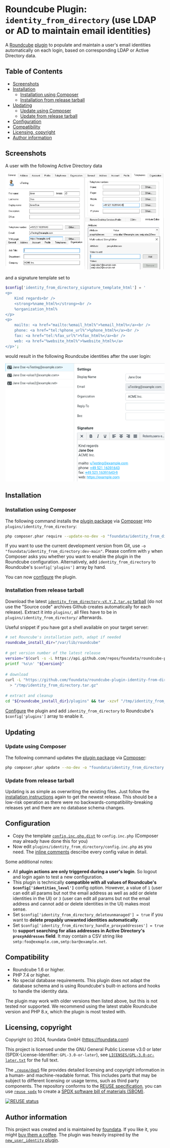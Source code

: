 # Roundcube Plugin: `identity_from_directory` (use LDAP or AD to maintain email identities)

A [Roundcube](https://roundcube.net/) [plugin](https://plugins.roundcube.net/) to populate and maintain a user's email identities automatically on each login, based on corresponding LDAP or Active Directory data.


## Table of Contents

* [Screenshots](#screenshots)
* [Installation](#installation)
  * [Installation using Composer](#installation-using-composer)
  * [Installation from release tarball](#installation-from-release-tarball)
* [Updating](#updating)
  * [Update using Composer](#update-using-composer)
  * [Update from release tarball](#update-from-release-tarball)
* [Configuration](#configuration)
* [Compatibility](#compatibility)
* [Licensing, copyright](#licensing-copyright)
* [Author information](#author-information)


## Screenshots

A user with the following Active Directory data

![Image of Active Directory user properties displayed in a domain controllers GUI](./doc/images/active-directory-user-settings-01.png)

and a signature template set to

```php
$config['identity_from_directory_signature_template_html'] = '
<p>
    Kind regards<br />
    <strong>%name_html%</strong><br />
    %organization_html%
</p>
<p>
    mailto: <a href="mailto:%email_html%">%email_html%</a><br />
    phone: <a href="tel:%phone_url%">%phone_html%</a><br />
    fax: <a href="tel:%fax_url%">%fax_html%</a><br />
    web: <a href="%website_html%">%website_html%</a>
</p>';
```

would result in the following Roundcube identities after the user login:

![Image of resulting Roundcube user identities displayed in the web UI of the elastic skin](./doc/images/roundcube-user-identities-01.png)


## Installation

### Installation using Composer

The following command installs the [plugin package](https://packagist.org/packages/foundata/identity_from_directory) via [Composer](https://getcomposer.org/download/) into `plugins/identity_from_directory`:

```bash
php composer.phar require --update-no-dev -o "foundata/identity_from_directory:*"
```

If you want to use the current development version from Git, use `-o "foundata/identity_from_directory:dev-main"`. Please confirm with `y` when Composer asks you whether you want to enable the plugin in the Roundcube configuration. Alternatively, add `identity_from_directory` to Roundcube's `$config['plugins']` array by hand.

You can now [configure](#configuration) the plugin.


### Installation from release tarball

Download the latest [`identity_from_directory-vX.Y.Z.tar.gz` tarball](https://github.com/foundata/roundcube-plugin-identity-from-directory/releases) (do not use the "Source code" archives Github creates automatically for each release). Extract it into `plugins/`, all files have to be in `plugins/identity_from_directory/` afterwards.

Useful snippet if you have got a shell available on your target server:

```bash
# set Rouncube's installation path, adapt if needed
roundcube_install_dir="/var/lib/roundcube"

# get version number of the latest release
version="$(curl -s -L https://api.github.com/repos/foundata/roundcube-plugin-identity-from-directory/releases/latest | jq -r '.tag_name' | sed -e 's/^v//g')"
printf '%s\n' "${version}"

# download
curl -L "https://github.com/foundata/roundcube-plugin-identity-from-directory/releases/download/v${version}/identity_from_directory-v${version}.tar.gz" \
  > "/tmp/identity_from_directory.tar.gz"

# extract and cleanup
cd "${roundcube_install_dir}/plugins" && tar -xzvf "/tmp/identity_from_directory.tar.gz" && rm "/tmp/identity_from_directory.tar.gz"
```

[Configure](#configuration) the plugin and add `identity_from_directory` to Roundcube's `$config['plugins']` array to enable it.


## Updating

### Update using Composer

The following command updates the [plugin package](https://packagist.org/packages/foundata/identity_from_directory) via [Composer](https://getcomposer.org/download/):

```bash
php composer.phar update --no-dev -o "foundata/identity_from_directory:*"`
```

### Update from release tarball

Updating is as simple as overwriting the existing files. Just follow the [installation instructions](#installation) again to get the newest release. This should be a low-risk operation as there were no backwards-compatibility-breaking releases yet and there are no database schema changes.


## Configuration

- Copy the template [`config.inc.php.dist`](./config.inc.php.dist) to `config.inc.php` (Composer may already have done this for you)
- Now edit `plugins/identity_from_directory/config.inc.php` as you need. The [inline comments](./config.inc.php.dist) describe every config value in detail.

Some additional notes:

* All **plugin actions are only triggered during a user's login**. So logout and login again to test a new configuration.
* This plugin is technically **compatible with all values of Roundcube's `$config['identities_level']`** config option. However, a value of `1` (user can edit all params but not the email address as well as add or delete identities in the UI) or `3` (user can edit all params but not the email address and cannot add or delete identities in the UI) makes most sense.
* Set `$config['identity_from_directory_deleteunmanaged'] = true` if you want to **delete propably unwanted identities automatically**.
* Set `$config['identity_from_directory_handle_proxyaddresses'] = true` to **support searching for alias addresses in Active Directory's `proxyAddresses` field**. It may contain a CSV string like `smtp:foo@exmaple.com,smtp:bar@example.net`.


## Compatibility

- Roundcube 1.6 or higher.
- PHP 7.4 or higher.
- No special database requirements. This plugin does not adapt the database schema and is using Roundcube's built-in actions and hooks to handle the identity data.

The plugin may work with older versions then listed above, but this is not tested nor supported. We recommend using the latest stable Roundcube version and PHP 8.x, which the plugin is most tested with.


## Licensing, copyright

<!--REUSE-IgnoreStart-->
Copyright (c) 2024, foundata GmbH (https://foundata.com)

This project is licensed under the GNU General Public License v3.0 or later (SPDX-License-Identifier: `GPL-3.0-or-later`), see [`LICENSES/GPL-3.0-or-later.txt`](LICENSES/GPL-3.0-or-later.txt) for the full text.

The [`.reuse/dep5`](.reuse/dep5) file provides detailed licensing and copyright information in a human- and machine-readable format. This includes parts that may be subject to different licensing or usage terms, such as third party components. The repository conforms to the [REUSE specification](https://reuse.software/spec/), you can use [`reuse spdx`](https://reuse.readthedocs.io/en/latest/readme.html#cli) to create a [SPDX software bill of materials (SBOM)](https://en.wikipedia.org/wiki/Software_Package_Data_Exchange).
<!--REUSE-IgnoreEnd-->

[![REUSE status](https://api.reuse.software/badge/github.com/foundata/roundcube-plugin-identity-from-directory)](https://api.reuse.software/info/github.com/foundata/roundcube-plugin-identity-from-directory)


## Author information

This project was created and is maintained by [foundata](https://foundata.com/). If you like it, you might [buy them a coffee](https://buy-me-a.coffee/roundcube-plugin-identity-from-directory/). The plugin was heavily inspired by the [`new_user_identity` plugin](https://github.com/roundcube/roundcubemail/tree/master/plugins/new_user_identity).
